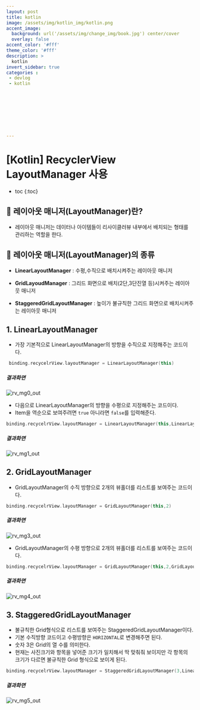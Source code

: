 ```yaml
---
layout: post
title: kotlin
image: /assets/img/kotlin_img/kotlin.png
accent_image: 
  background: url('/assets/img/change_img/book.jpg') center/cover
  overlay: false
accent_color: '#fff'
theme_color: '#fff'
description: >
  kotlin
invert_sidebar: true
categories :
 - devlog	
 - kotlin









---
```


# [Kotlin] RecyclerView LayoutManager 사용



* toc
{:toc}








## 📌  레이아웃 매니저(LayoutManager)란?

- 레이아웃 매니저는 데이터나 아이템들이 리사이클러뷰 내부에서 배치되는 형태를 관리하는 역할을 한다.



## 🤔 레이아웃 매니저(LayoutManager)의 종류

- **LinearLayoutManager** : 수평,수직으로 배치시켜주는 레이아웃 매니저

- **GridLayoudManager** : 그리드 화면으로 배치(2단,3단진열 등)시켜주는 레이아웃 매니저

- **StaggeredGridLayoutManager** : 높이가 불규칙한 그리드 화면으로 배치시켜주는 레이아웃 매니저



## 1. LinearLayoutManager

- 가장 기본적으로 LinearLayoutManager의 방향을 수직으로 지정해주는 코드이다.

```kotlin
 binding.recycelrView.layoutManager = LinearLayoutManager(this)
```

##### 결과화면

![rv_mg0_out](../../../assets/img/blog/rv_mg0_out.gif)

- 다음으로 LinearLayoutManager의 방향을 수평으로 지정해주는 코드이다.
- Item을 역순으로 보여주려면 `true` 아니라면 `false`를 입력해준다.

```kotlin
binding.recycelrView.layoutManager = LinearLayoutManager(this,LinearLayoutManager.HORIZONTAL,false)
```

##### 결과화면

![rv_mg1_out](../../../assets/img/blog/rv_mg1_out.gif)



## 2. GridLayoutManager

- GridLayoutManager의 수직 방향으로 2개의 뷰홀더를 리스트를 보여주는 코드이다.

```kotlin
binding.recycelrView.layoutManager = GridLayoutManager(this,2)
```

##### 결과화면

![rv_mg3_out](../../../assets/img/blog/rv_mg3_out.gif)



- GridLayoutManager의 수평 방향으로 2개의 뷰홀더를 리스트를 보여주는 코드이다.

```kotlin
binding.recycelrView.layoutManager = GridLayoutManager(this,2,GridLayoutManager.HORIZONTAL,false)
```

##### 결과화면

![rv_mg4_out](../../../assets/img/blog/rv_mg4_out.gif)



## 3. StaggeredGridLayoutManager

- 불규칙한 Grid형식으로 리스트를 보여주는 StaggeredGridLayoutManager이다.
- 기본 수직방향 코드이고 수평방향은 `HORIZONTAL`로 변경해주면 된다.
- 숫자 3은 Grid의 열 수를 의미한다.
- 현재는 사진크기와 항목을 넣어준 크기가 일치해서 딱 맞춰줘 보이지만 각 항목의 크기가 다르면 불규칙한 Grid 형식으로 보이게 된다.

```kotlin
binding.recycelrView.layoutManager = StaggeredGridLayoutManager(3,LinearLayoutManager.VERTICAL)
```

##### 결과화면

![rv_mg5_out](../../../assets/img/blog/rv_mg5_out.gif)

 